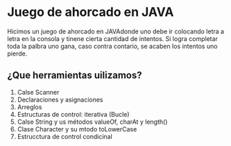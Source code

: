 # Juego de ahorcado en JAVA 

Hicimos un juego de ahorcado en JAVAdonde uno debe ir colocando 
letra a letra en la consola y tinene cierta cantidad de intentos. Si logra
completar toda la palbra uno gana, caso contra contario, se acaben los 
intentos uno pierde. 

## ¿Que herramientas uilizamos?

1. Calse Scanner
2. Declaraciones y asignaciones
3. Arreglos
4. Estructuras de control: iterativa (Bucle)
5. Calse String y us métodos valueOf, charAt y length()
6. Clase Character y su mtodo toLowerCase
7. Estrucctura de control condicinal